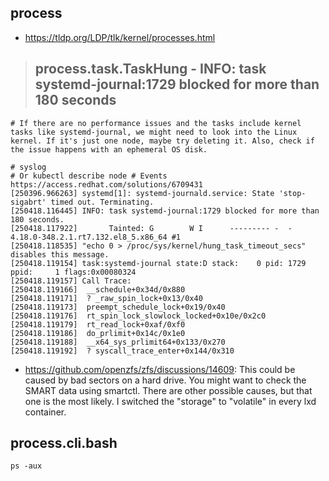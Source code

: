 ## process

- https://tldp.org/LDP/tlk/kernel/processes.html

> ## process.task.TaskHung - INFO: task systemd-journal:1729 blocked for more than 180 seconds

```
# If there are no performance issues and the tasks include kernel tasks like systemd-journal, we might need to look into the Linux kernel. If it's just one node, maybe try deleting it. Also, check if the issue happens with an ephemeral OS disk.

# syslog
# Or kubectl describe node # Events
https://access.redhat.com/solutions/6709431
[250396.966263] systemd[1]: systemd-journald.service: State 'stop-sigabrt' timed out. Terminating.
[250418.116445] INFO: task systemd-journal:1729 blocked for more than 180 seconds.
[250418.117922]       Tainted: G        W I      --------- -  - 4.18.0-348.2.1.rt7.132.el8_5.x86_64 #1
[250418.118535] "echo 0 > /proc/sys/kernel/hung_task_timeout_secs" disables this message.
[250418.119154] task:systemd-journal state:D stack:    0 pid: 1729 ppid:     1 flags:0x00080324
[250418.119157] Call Trace:
[250418.119166]  __schedule+0x34d/0x880
[250418.119171]  ? _raw_spin_lock+0x13/0x40
[250418.119173]  preempt_schedule_lock+0x19/0x40
[250418.119176]  rt_spin_lock_slowlock_locked+0x10e/0x2c0
[250418.119179]  rt_read_lock+0xaf/0xf0
[250418.119186]  do_prlimit+0x14c/0x1e0
[250418.119188]  __x64_sys_prlimit64+0x133/0x270
[250418.119192]  ? syscall_trace_enter+0x144/0x310
```

- https://github.com/openzfs/zfs/discussions/14609: This could be caused by bad sectors on a hard drive. You might want to check the SMART data using smartctl. There are other possible causes, but that one is the most likely. I switched the "storage" to "volatile" in every lxd container.

## process.cli.bash

```
ps -aux
```
